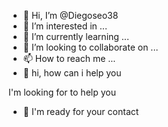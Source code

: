 - 👋 Hi, I’m @Diegoseo38
- 👀 I’m interested in ...
- 🌱 I’m currently learning ...
- 💞️ I’m looking to collaborate on ...
- 📫 How to reach me ...
- 🌅 hi, how can i help you
<!--- I'm glad you reach me ..
Diegoseo38/Diegoseo38 is a ✨ special ✨ repository because its `README.md` (this file) appears on your GitHub profile.
You can click the Preview link to take a look at your changes.
---> I'm looking for to help you
- 🌻 I'm ready for your contact
